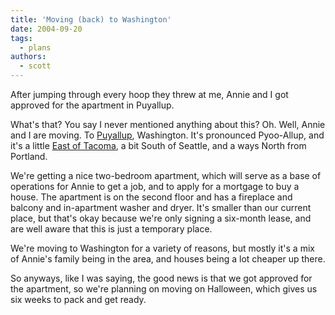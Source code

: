 ```yaml
---
title: 'Moving (back) to Washington'
date: 2004-09-20
tags:
  - plans
authors:
  - scott
---
```


After jumping through every hoop they threw at me, Annie and I got approved for the apartment in Puyallup.

What's that? You say I never mentioned anything about this? Oh. Well, Annie and I are moving. To [Puyallup](http://www.ci.puyallup.wa.us/), Washington. It's pronounced Pyoo-Allup, and it's a little [East of Tacoma](http://www.google.com/url?oi=map&sa=X&q=http://www.mapquest.com/maps/map.adp%3Fcountry%3DUS%26address%3D%26city%3DPuyallup%26state%3DWA), a bit South of Seattle, and a ways North from Portland.

We're getting a nice two-bedroom apartment, which will serve as a base of operations for Annie to get a job, and to apply for a mortgage to buy a house. The apartment is on the second floor and has a fireplace and balcony and in-apartment washer and dryer. It's smaller than our current place, but that's okay because we're only signing a six-month lease, and are well aware that this is just a temporary place.

We're moving to Washington for a variety of reasons, but mostly it's a mix of Annie's family being in the area, and houses being a lot cheaper up there.

So anyways, like I was saying, the good news is that we got approved for the apartment, so we're planning on moving on Halloween, which gives us six weeks to pack and get ready.
